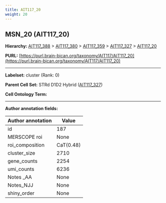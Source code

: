 ```yaml
---
title: AIT117_20
weight: 20
---
```

## MSN_20 (AIT117_20)
<b>Hierarchy: </b>
[AIT117_388](../AIT117_388) >
[AIT117_380](../AIT117_380) >
[AIT117_359](../AIT117_359) >
[AIT117_327](../AIT117_327) >
[AIT117_20](../AIT117_20)

**PURL:** [https://purl.brain-bican.org/taxonomy/AIT117/AIT117_20](https://purl.brain-bican.org/taxonomy/AIT117/AIT117_20)

---


**Labelset:** cluster (Rank: 0)

**Parent Cell Set:** STRd D1D2 Hybrid ([AIT117_327](../AIT117_327))



**Cell Ontology Term:** 

[MARKER GENES.]: #


---

[TRANSFERRED ANNOTATIONS.]: #


[AUTHOR ANNOTATION FIELDS.]: #


**Author annotation fields:**

| Author annotation | Value |
|-------------------|-------|
|id|187|
|MERSCOPE roi|None|
|roi_composition|CaT(0.48) | PuPV(0.25) | NAC(0.16)|
|cluster_size|2710|
|gene_counts|2254|
|umi_counts|6236|
|Notes _AA|None|
|Notes_NJJ|None|
|shiny_order|None|
